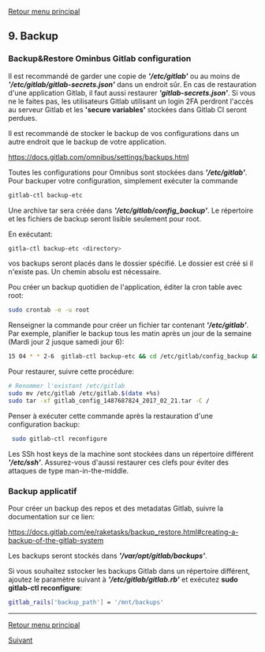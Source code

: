 [Retour menu principal](../README.md)

## 9. Backup
### Backup&Restore Ominbus Gitlab configuration
Il est recommandé de garder une copie de _**'/etc/gitlab'**_ ou au moins de _**'/etc/gitlab/gitlab-secrets.json'**_ dans un endroit sûr. En cas de restauration d'une application Gitlab, il faut aussi restaurer _**'gitlab-secrets.json'**_. Si vous ne le faites pas, les utilisateurs Gitlab utilisant un login 2FA perdront l'accès au serveur Gitlab et les **'secure variables'** stockées dans Gitlab CI seront perdues.

Il est recommandé de stocker le backup de vos configurations dans un autre endroit que le backup de votre application.

https://docs.gitlab.com/omnibus/settings/backups.html

Toutes les configurations pour Omnibus sont stockées dans _**'/etc/gitlab'**_. Pour backuper votre configuration, simplement exécuter la commande 
```bash
gitlab-ctl backup-etc
```
Une archive tar sera créée dans _**'/etc/gitlab/config_backup'**_. Le répertoire et les fichiers de backup seront lisible seulement pour root.

En exécutant:
```bash
gitla-ctl backup-etc <directory>
```
vos backups seront placés dans le dossier spécifié. Le dossier est créé si il n'existe pas. Un chemin absolu est nécessaire.

Pou créer un backup quotidien de l'application, éditer la cron table avec root:
```bash
sudo crontab -e -u root
```
Renseigner la commande pour créer un fichier tar contenant _**'/etc/gitlab'**_. Par exemple, planifier le backup tous les matin après un jour de la semaine (Mardi jour 2 jusque samedi jour 6):
```bash
15 04 * * 2-6  gitlab-ctl backup-etc && cd /etc/gitlab/config_backup && cp $(ls -t | head -n1) /secret/gitlab/backups/
```
Pour restaurer, suivre cette procédure:
```bash
# Renommer l'existant /etc/gitlab
sudo mv /etc/gitlab /etc/gitlab.$(date +%s)
sudo tar -xf gitlab_config_1487687824_2017_02_21.tar -C /
```
Penser à exécuter cette commande après la restauration d'une configuration backup:
```bash
 sudo gitlab-ctl reconfigure
```
Les SSh host keys de la machine sont stockées dans un répertoire différent _**'/etc/ssh'**_. Assurez-vous d'aussi restaurer ces clefs pour éviter des attaques de type man-in-the-middle.

### Backup applicatif
Pour créer un backup des repos et des metadatas Gitlab, suivre la documentation sur ce lien:

https://docs.gitlab.com/ee/raketasks/backup_restore.html#creating-a-backup-of-the-gitlab-system

Les backups seront stockés dans _**'/var/opt/gitlab/backups'**_.

Si vous souhaitez sstocker les backups Gitlab dans un répertoire différent, ajoutez le paramètre suivant à _**'/etc/gitlab/gitlab.rb'**_ et exécutez **sudo gitlab-ctl reconfigure**:
```bash
gitlab_rails['backup_path'] = '/mnt/backups'
```

-----------------------------------------------------------------------------------------------------------------------------------

[Retour menu principal](../README.md)

[Suivant](10-Installation-process.md)